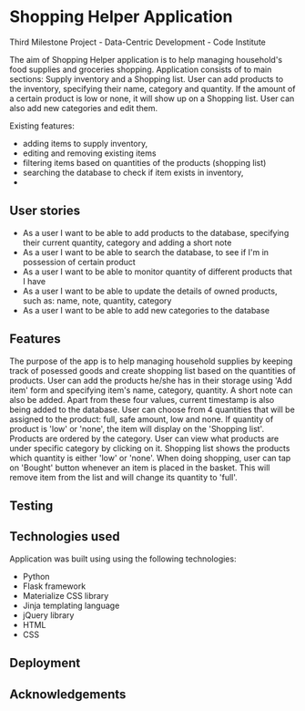 # Shopping Helper Application

Third Milestone Project - Data-Centric Development - Code Institute

The aim of Shopping Helper application is to help managing household's food supplies and groceries shopping. Application consists of to main sections: Supply inventory and a Shopping list. User can add products to the inventory, specifying their name, category and quantity. If the amount of a certain product is low or none, it will show up on a Shopping list. User can also add new categories and edit them.

Existing features:
* adding items to supply inventory,
* editing and removing existing items
* filtering items based on quantities of the products (shopping list)
* searching the database to check if item exists in inventory,
* 

## User stories

* As a user I want to be able to add products to the database, specifying their current quantity, category and adding a short note
* As a user I want to be able to search the database, to see if I'm in possession of certain product
* As a user I want to be able to monitor quantity of different products that I have
* As a user I want to be able to update the details of owned products, such as: name, note, quantity, category
* As a user I want to be able to add new categories to the database

## Features
The purpose of the app is to help managing household supplies by keeping track of posessed goods and create shopping list based on the quantities of products. User can add the products he/she has in their storage using 'Add item' form and specifying item's name, category, quantity. A short note can also be added. Apart from these four values, current timestamp is also being added to the database. User can choose from 4 quantities that will be assigned to the product: full, safe amount, low and none. If quantity of product is 'low' or 'none', the item will display on the 'Shopping list'. Products are ordered by the category. User can view what products are under specific category by clicking on it.
Shopping list shows the products which quantity is either 'low' or 'none'. When doing shopping, user can tap on 'Bought' button whenever an item is placed in the basket. This will remove item from the list and will change its quantity to 'full'.

## Testing

## Technologies used
Application was built using using the following technologies:
* Python
* Flask framework
* Materialize CSS library
* Jinja templating language
* jQuery library
* HTML
* CSS

## Deployment

## Acknowledgements